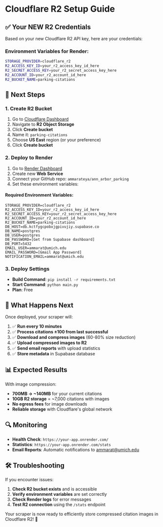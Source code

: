 # Cloudflare R2 Setup Guide

## ✅ Your NEW R2 Credentials

Based on your new Cloudflare R2 API key, here are your credentials:

### Environment Variables for Render:

```bash
STORAGE_PROVIDER=cloudflare_r2
R2_ACCESS_KEY_ID=your_r2_access_key_id_here
R2_SECRET_ACCESS_KEY=your_r2_secret_access_key_here
R2_ACCOUNT_ID=your_r2_account_id_here
R2_BUCKET_NAME=parking-citations
```

## 🚀 Next Steps

### 1. Create R2 Bucket

1. Go to [Cloudflare Dashboard](https://dash.cloudflare.com/)
2. Navigate to **R2 Object Storage**
3. Click **Create bucket**
4. Name it: `parking-citations`
5. Choose **US East** region (or your preference)
6. Click **Create bucket**

### 2. Deploy to Render

1. Go to [Render Dashboard](https://dashboard.render.com/)
2. Create new **Web Service**
3. Connect your GitHub repo: `ammarateya/ann_arbor_parking`
4. Set these environment variables:

#### Required Environment Variables:

```
STORAGE_PROVIDER=cloudflare_r2
R2_ACCESS_KEY_ID=your_r2_access_key_id_here
R2_SECRET_ACCESS_KEY=your_r2_secret_access_key_here
R2_ACCOUNT_ID=your_r2_account_id_here
R2_BUCKET_NAME=parking-citations
DB_HOST=db.kctfygcpobxjgpivujiy.supabase.co
DB_NAME=postgres
DB_USER=postgres
DB_PASSWORD=[Get from Supabase dashboard]
DB_PORT=5432
EMAIL_USER=ammarat@umich.edu
EMAIL_PASSWORD=[Gmail App Password]
NOTIFICATION_EMAIL=ammarat@umich.edu
```

### 3. Deploy Settings

- **Build Command**: `pip install -r requirements.txt`
- **Start Command**: `python main.py`
- **Plan**: Free

## 🎯 What Happens Next

Once deployed, your scraper will:

1. ✅ **Run every 10 minutes**
2. ✅ **Process citations ±100 from last successful**
3. ✅ **Download and compress images** (60-80% size reduction)
4. ✅ **Upload compressed images to R2**
5. ✅ **Send email reports** with upload statistics
6. ✅ **Store metadata** in Supabase database

## 📊 Expected Results

With image compression:

- **700MB → ~140MB** for your current citations
- **10GB R2 storage** = ~7,000 citations with images
- **No egress fees** for image downloads
- **Reliable storage** with Cloudflare's global network

## 🔍 Monitoring

- **Health Check**: `https://your-app.onrender.com/`
- **Statistics**: `https://your-app.onrender.com/stats`
- **Email Reports**: Automatic notifications to ammarat@umich.edu

## 🛠️ Troubleshooting

If you encounter issues:

1. **Check R2 bucket exists** and is accessible
2. **Verify environment variables** are set correctly
3. **Check Render logs** for error messages
4. **Test R2 connection** using the `/stats` endpoint

Your scraper is now ready to efficiently store compressed citation images in Cloudflare R2! 🚀
